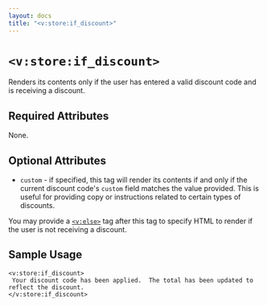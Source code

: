 ```yaml
---
layout: docs
title: "<v:store:if_discount>"
---
```


# `<v:store:if_discount>`

Renders its contents only if the user has entered a valid discount code
and is receiving a discount.

## Required Attributes

None.

## Optional Attributes

-   `custom` - if specified, this tag will render its contents if and
    only if the current discount code's `custom` field matches the
    value provided. This is useful for providing copy or instructions
    related to certain types of discounts.

You may provide a [`<v:else>`](#v_else) tag after this tag to specify
HTML to render if the user is not receiving a discount.

## Sample Usage

    <v:store:if_discount>
     Your discount code has been applied.  The total has been updated to reflect the discount.
    </v:store:if_discount>
